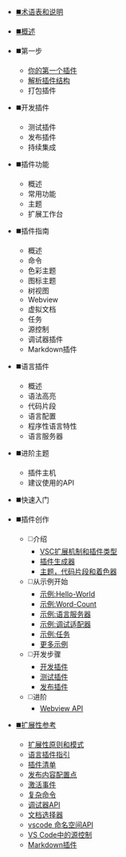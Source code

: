 * [◼️术语表和说明](/)
* [◼️概述](/api/readme)
* ◼️第一步
    * [你的第一个插件](/get-started/your-first-extension.md)
    * [解析插件结构](/get-started/extension-anatomy.md)
    * 打包插件
* ◼️开发插件
    * 测试插件
    * 发布插件
    * 持续集成
* ◼️插件功能
    * 概述
    * 常用功能
    * 主题
    * 扩展工作台
* ◼️插件指南
    * 概述
    * 命令
    * 色彩主题
    * 图标主题
    * 树视图
    * Webview
    * 虚拟文档
    * 任务
    * 源控制
    * 调试器插件
    * Markdown插件
* ◼️语言插件
    * 概述
    * 语法高亮
    * 代码片段
    * 语言配置
    * 程序性语言特性
    * 语言服务器
* ◼️进阶主题
    * 插件主机
    * 建议使用的API
* ◼️快速入门

* ◼️插件创作
    * ◻️介绍
        * [VSC扩展机制和插件类型](extension-authoring/overview)
        * [插件生成器](extension-authoring/extension-generator)
        * [主题，代码片段和着色器](extension-authoring/themes-snippets-colorizers)
    * ◻️从示例开始
        * [示例:Hello-World](extension-authoring/example-hello-world)
        * [示例:Word-Count](extension-authoring/example-word-count)
        * [示例:语言服务器](extension-authoring/example-language-server)
        * [示例:调试适配器](extension-authoring/example-debug-adapter)
        * [示例:任务](extension-authoring/example-tasks)
        * [更多示例](extension-authoring/samples)
    * ◻️开发步骤
        * [开发插件](extension-authoring/developing-extensions)
        * [测试插件](extension-authoring/testing-extensions)
        * [发布插件](extension-authoring/publish-extension)
    * ◻️进阶
        * [Webview API](extension-authoring/webview-api)
* [◼️扩展性参考](extensibility-reference/overview)
    * [扩展性原则和模式](extensibility-reference/principles-patterns)
    * [语言插件指引](extensibility-reference/language-extension-guidelines)
    * [插件清单](extensibility-reference/extension-manifest)
    * [发布内容配置点](extensibility-reference/contribution-points)
    * [激活事件](extensibility-reference/activation-events)
    * [复杂命令](extensibility-reference/vscode-api-commands)
    * [调试器API](extensibility-reference/api-debugging)
    * [文档选择器](extensibility-reference/document-selectors)
    * [vscode 命名空间API](extensibility-reference/vscode-api)
    * [VS Code中的源控制](extensibility-reference/api-scm)
    * [Markdown插件](extensibility-reference/api-markdown)